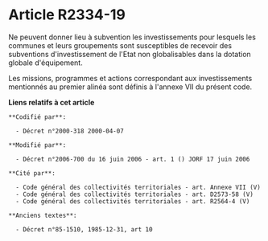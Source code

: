# Article R2334-19

Ne peuvent donner lieu à subvention les investissements pour lesquels les communes et leurs groupements sont susceptibles de
recevoir des subventions d'investissement de l'Etat non globalisables dans la dotation globale d'équipement. 

Les missions, programmes et actions correspondant aux investissements mentionnés au premier alinéa sont définis à l'annexe
VII du présent code.

**Liens relatifs à cet article**

	**Codifié par**:

	  - Décret n°2000-318 2000-04-07

	**Modifié par**:

	  - Décret n°2006-700 du 16 juin 2006 - art. 1 () JORF 17 juin 2006

	**Cité par**:

	  - Code général des collectivités territoriales - art. Annexe VII (V)
	  - Code général des collectivités territoriales - art. D2573-58 (V)
	  - Code général des collectivités territoriales - art. R2564-4 (V)

	**Anciens textes**:

	  - Décret n°85-1510, 1985-12-31, art 10
